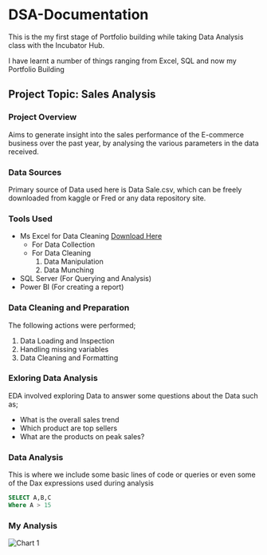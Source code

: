 # DSA-Documentation

This is the my first stage of Portfolio building while taking Data Analysis class with the Incubator Hub.

I have learnt a number of things ranging from Excel, SQL and now my Portfolio Building

## Project Topic: Sales Analysis

### Project Overview
Aims to generate insight into the sales performance of the E-commerce business over the past year, by analysing 
the various parameters in the data received.

### Data Sources
Primary source of Data used here is Data Sale.csv, which can be freely downloaded from kaggle or Fred
or any data repository site.

### Tools Used
- Ms Excel for Data Cleaning [Download Here](https://www.microsoft.com)
    - For Data Collection
    - For Data Cleaning
      1. Data Manipulation
      2. Data Munching
- SQL Server (For Querying and Analysis)
- Power BI (For creating a report)

### Data Cleaning and Preparation
The following actions were performed;
1. Data Loading and Inspection
2. Handling missing variables
3. Data Cleaning and Formatting

### Exloring Data Analysis
EDA involved exploring Data to answer some questions about the Data such as;
- What is the overall sales trend
- Which product are top sellers
- What are the products on peak sales?
  
### Data Analysis
This is where we include some basic lines of code or queries or even some of the Dax expressions used during analysis

```SQL
SELECT A,B,C
Where A > 15
```

### My Analysis
![Chart 1](https://github.com/user-attachments/assets/1a5ee7df-8b35-4f8b-9b7c-57e9b64ff896)



